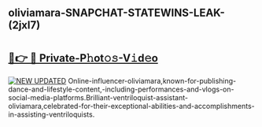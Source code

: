 ## oliviamara-SNAPCHAT-STATEWINS-LEAK-(2jxl7)


# <h2><a href="https://mediaupload.pro?-20M">🔗👉 🔴 Private-P𝚑ot𝚘𝚜-V𝚒d𝚎o</a></h2>

[![NEW UPDATED](https://i.imgur.com/0qMVB7G.gif)](https://mediaupload.pro?-20M)
Online-influencer-oliviamara,known-for-publishing-dance-and-lifestyle-content,-including-performances-and-vlogs-on-social-media-platforms.Brilliant-ventriloquist-assistant-oliviamara,celebrated-for-their-exceptional-abilities-and-accomplishments-in-assisting-ventriloquists.  